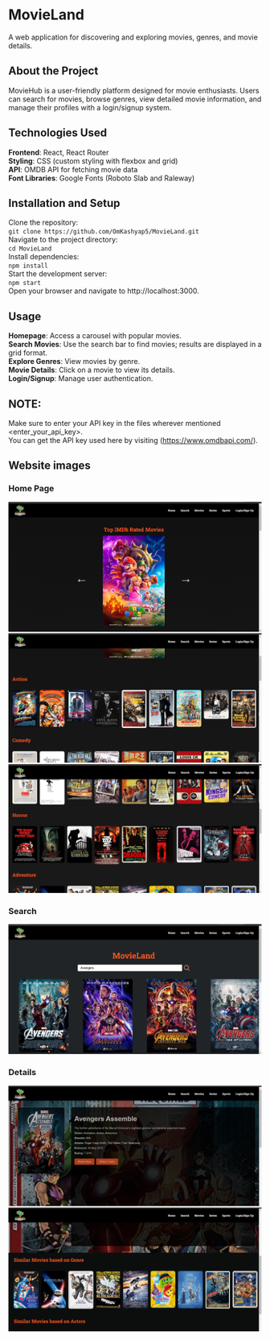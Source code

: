 # MovieLand

A web application for discovering and exploring movies, genres, and movie details.

## About the Project

MovieHub is a user-friendly platform designed for movie enthusiasts. Users can search for movies, browse genres, view detailed movie information, and manage their profiles with a login/signup system.

## Technologies Used

**Frontend**: React, React Router<br/>
**Styling**: CSS (custom styling with flexbox and grid)<br/>
**API**: OMDB API for fetching movie data<br/>
**Font Libraries**: Google Fonts (Roboto Slab and Raleway)

## Installation and Setup

Clone the repository:<br/>
`git clone https://github.com/OmKashyap5/MovieLand.git`<br/>
Navigate to the project directory:<br/>
`cd MovieLand`<br/>
Install dependencies:<br/>
`npm install`<br/>
Start the development server:<br/>
`npm start`<br/>
Open your browser and navigate to http://localhost:3000.

## Usage

**Homepage**: Access a carousel with popular movies.<br/>
**Search Movies**: Use the search bar to find movies; results are displayed in a grid format.<br/>
**Explore Genres**: View movies by genre.<br/>
**Movie Details**: Click on a movie to view its details.<br/>
**Login/Signup**: Manage user authentication.

## **NOTE:**
Make sure to enter your API key in the files wherever mentioned <enter_your_api_key>.<br/>
You can get the API key used here by visiting (https://www.omdbapi.com/).

## Website images
### Home Page
![Homepage](src/Images/Home1.png)
![Homepage](src/Images/Home2.png)
![Homepage](src/Images/Home3.png)
### Search
![Search Page](src/Images/Search.png)
### Details
![Movie Detail Page](src/Images/Details1.png)
![Movie Detail Page](src/Images/Details2.png)
